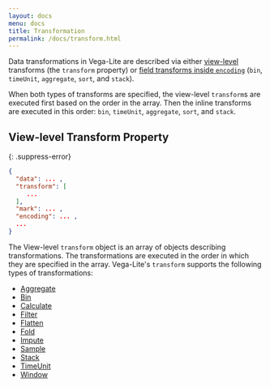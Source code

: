 ```yaml
---
layout: docs
menu: docs
title: Transformation
permalink: /docs/transform.html
---
```


Data transformations in Vega-Lite are described via either [view-level](spec.html#common) transforms (the `transform` property) or [field transforms inside `encoding`](encoding.html#field-transform) (`bin`, `timeUnit`, `aggregate`, `sort`, and `stack`).

When both types of transforms are specified, the view-level `transform`s are executed first based on the order in the array. Then the inline transforms are executed in this order: `bin`, `timeUnit`, `aggregate`, `sort`, and `stack`.

## View-level Transform Property

{: .suppress-error}

```json
{
  "data": ... ,
  "transform": [
     ...
  ],
  "mark": ... ,
  "encoding": ... ,
  ...
}
```

The View-level `transform` object is an array of objects describing transformations. The transformations are executed in the order in which they are specified in the array. Vega-Lite's `transform` supports the following types of transformations:

- [Aggregate](aggregate.html#transform)
- [Bin](bin.html#transform)
- [Calculate](calculate.html)
- [Filter](filter.html)
- [Flatten](flatten.html)
- [Fold](fold.html)
- [Impute](impute.html)
- [Sample](sample.html)
- [Stack](stack.html)
- [TimeUnit](timeunit.html#transform)
- [Window](window.html)
